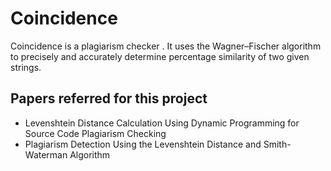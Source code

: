 # Coincidence

Coincidence is a plagiarism checker . It uses the Wagner–Fischer algorithm to precisely and accurately determine percentage similarity of two given strings.

## Papers referred for this project 

- Levenshtein Distance Calculation Using Dynamic Programming for Source Code Plagiarism Checking
- Plagiarism Detection Using the Levenshtein Distance and Smith-Waterman Algorithm 
